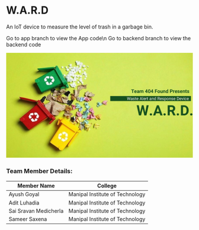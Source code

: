 # W.A.R.D
An IoT device to measure the level of trash in a garbage bin.

Go to app branch to view the App code\n
Go to backend branch to view the backend code

![](WARD.jpeg)

### Team Member Details:

|Member Name|College|
|-----------|--------|
|Ayush Goyal|Manipal Institute of Technology|
|Adit Luhadia|Manipal Institute of Technology|
|Sai Sravan Medicherla|Manipal Institute of Technology|
|Sameer Saxena|Manipal Institute of Technology|
